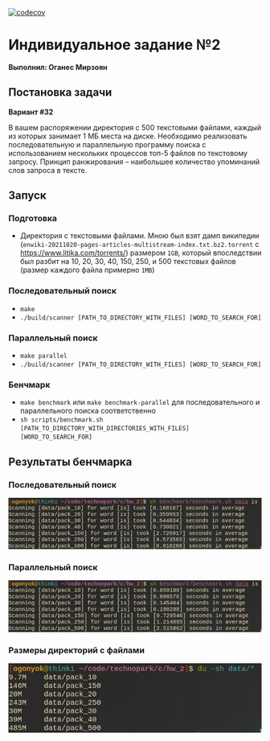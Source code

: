 [![codecov](https://codecov.io/gh/technopark-senago/hw_2/branch/develop/graph/badge.svg?token=RI3E6LSV3U)](https://codecov.io/gh/technopark-senago/hw_2)

# Индивидуальное задание №2
**Выполнил: Оганес Мирзоян**

## Постановка задачи 
**Вариант #32**

В вашем распоряжении директория с 500 текстовыми файлами, каждый из которых занимает 1 МБ места на диске. Необходимо реализовать последовательную и параллельную программу поиска с использованием нескольких процессов топ-5 файлов по текстовому запросу. Принцип ранжирования – наибольшее количество упоминаний слов запроса в тексте.

## Запуск
### Подготовка
- Директория с текстовыми файлами. Мною был взят дамп википедии (`enwiki-20211020-pages-articles-multistream-index.txt.bz2.torrent` c https://www.litika.com/torrents/) размером `1GB`, который впоследствии был разбит на 10, 20, 30, 40, 150, 250, и 500 текстовых файлов (размер каждого файла примерно `1MB`)

### Последовательный поиск
- `make`
- `./build/scanner [PATH_TO_DIRECTORY_WITH_FILES] [WORD_TO_SEARCH_FOR]`

### Параллельный поиск
- `make parallel`
- `./build/scanner [PATH_TO_DIRECTORY_WITH_FILES] [WORD_TO_SEARCH_FOR]`

### Бенчмарк
- `make benchmark` или `make benchmark-parallel` для последовательного и параллельного поиска соответственно
- `sh scripts/benchmark.sh [PATH_TO_DIRECTORY_WITH_DIRECTORIES_WITH_FILES] [WORD_TO_SEARCH_FOR]`

## Результаты бенчмарка
### Последовательный поиск
![последовательный поиск](static/media/benchmark-sequential.png)

### Параллельный поиск
![параллельный поиск](static/media/benchmark-multiprocess.png)

### Размеры директорий с файлами
![размеры файлов](static/media/data_packs.png)
